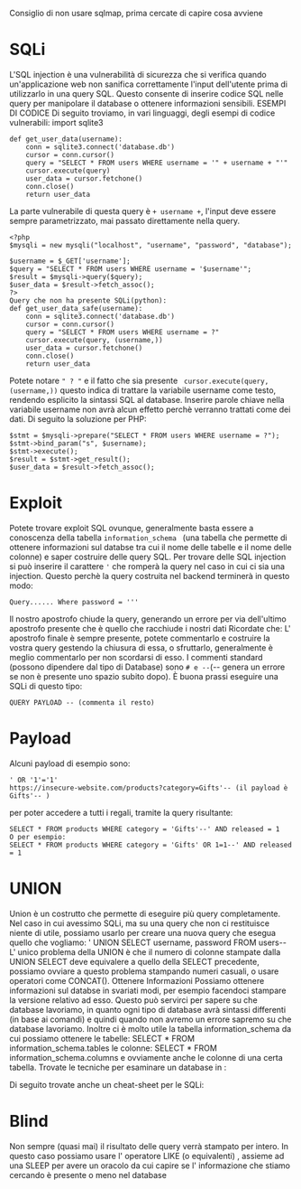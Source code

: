 Consiglio di non usare sqlmap, prima cercate di capire cosa avviene

# SQLi
L'SQL injection è una vulnerabilità di sicurezza che si verifica quando un'applicazione web non sanifica correttamente l'input dell'utente prima di utilizzarlo in una query SQL. Questo consente di inserire codice SQL nelle query per manipolare il database o ottenere informazioni sensibili.
ESEMPI DI CODICE 
Di seguito troviamo, in vari linguaggi, degli esempi di codice vulnerabili:
import sqlite3

```
def get_user_data(username):
    conn = sqlite3.connect('database.db')
    cursor = conn.cursor()
    query = "SELECT * FROM users WHERE username = '" + username + "'"
    cursor.execute(query)
    user_data = cursor.fetchone()
    conn.close()
    return user_data
```

La parte vulnerabile di questa query è ``` + username + ```, l'input deve essere sempre parametrizzato, mai passato direttamente nella query. 
```
<?php
$mysqli = new mysqli("localhost", "username", "password", "database");

$username = $_GET['username'];
$query = "SELECT * FROM users WHERE username = '$username'";
$result = $mysqli->query($query);
$user_data = $result->fetch_assoc();
?>
Query che non ha presente SQLi(python):
def get_user_data_safe(username):
    conn = sqlite3.connect('database.db')
    cursor = conn.cursor()
    query = "SELECT * FROM users WHERE username = ?"
    cursor.execute(query, (username,))
    user_data = cursor.fetchone()
    conn.close()
    return user_data
```

Potete notare ``` " ? " ``` e il fatto che sia presente ``` cursor.execute(query, (username,))``` questo indica di trattare la variabile username come testo, rendendo esplicito la sintassi SQL al database. Inserire parole chiave nella variabile username non avrà alcun effetto perchè verranno trattati come dei dati. Di seguito la soluzione per PHP: 
```
$stmt = $mysqli->prepare("SELECT * FROM users WHERE username = ?");
$stmt->bind_param("s", $username);
$stmt->execute();
$result = $stmt->get_result();
$user_data = $result->fetch_assoc();
```

# Exploit
 Potete trovare exploit SQL ovunque, generalmente basta essere a conoscenza della tabella ```information_schema ``` (una tabella che permette di ottenere informazioni sul databse tra cui il nome delle tabelle e il nome delle colonne) e saper costruire delle query SQL. Per trovare delle SQL injection si può inserire il carattere ``` ' ``` che romperà la query nel caso in cui ci sia una injection. Questo perchè la query costruita nel backend terminerà in questo modo: 
```
Query...... Where password = '''
```
Il nostro apostrofo chiude la query, generando un errore per via dell'ultimo apostrofo presente che è quello che racchiude i nostri dati
Ricordate che: L' apostrofo finale è sempre presente, potete commentarlo e costruire la vostra query gestendo la chiusura di essa, o sfruttarlo, generalmente è meglio commentarlo per non scordarsi di esso. I commenti standard (possono dipendere dal tipo di Database) sono ``` # e -- ```(-- genera un errore se non è presente uno spazio subito dopo). È buona prassi eseguire una SQLi di questo tipo:
```
QUERY PAYLOAD -- (commenta il resto)
```
# Payload 
Alcuni payload di esempio sono:
```
' OR '1'='1'
https://insecure-website.com/products?category=Gifts'-- (il payload è 
Gifts'-- )
```
per poter accedere a tutti i regali, tramite la query risultante: 
```
SELECT * FROM products WHERE category = 'Gifts'--' AND released = 1
O per esempio: 
SELECT * FROM products WHERE category = 'Gifts' OR 1=1--' AND released = 1
```
# UNION
Union è un costrutto che permette di eseguire più query completamente. Nel caso in cui avessimo SQLi, ma su una query che non ci restituisce niente di utile, possiamo usarlo per creare una nuova query che esegua quello che vogliamo: 
' UNION SELECT username, password FROM users--
L' unico problema della UNION è che il numero di colonne stampate dalla UNION SELECT deve equivalere a quello della SELECT precedente, possiamo ovviare a questo problema stampando numeri casuali, o usare operatori come CONCAT(). 
Ottenere Informazioni
Possiamo ottenere informazioni sul databse in svariati modi, per esempio facendoci stampare la versione relativo ad esso. Questo può servirci per sapere su che database lavoriamo, in quanto ogni tipo di database avrà sintassi differenti (in base ai comandi) e quindi quando non avremo un errore sapremo su che database lavoriamo. Inoltre ci è molto utile la tabella information_schema
da cui possiamo ottenere le tabelle: SELECT * FROM information_schema.tables
le colonne: SELECT * FROM information_schema.columns e ovviamente anche le colonne di una certa tabella. Trovate le tecniche per esaminare un database in : 

Di seguito trovate anche un cheat-sheet per le SQLi: 

# Blind
Non sempre (quasi mai) il risultato delle query verrà stampato per intero. In questo caso possiamo usare l' operatore LIKE (o equivalenti) , assieme ad una SLEEP per  avere un oracolo da cui capire se l' informazione che stiamo cercando è presente o meno nel database
